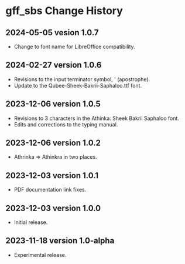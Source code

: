 # gff_sbs Change History

## 2024-05-05 vesion 1.0.7
* Change to font name for LibreOffice compatibility.

## 2024-02-27 version 1.0.6
* Revisions to the input terminator symbol, ' (apostrophe).
* Update to the Qubee-Sheek-Bakrii-Saphaloo.ttf font.

## 2023-12-06 version 1.0.5
* Revisions to 3 characters in the Athinka: Sheek Bakrii Saphaloo font.
* Edits and corrections to the typing manual.

## 2023-12-06 version 1.0.2
* Athrinka => Athinkra in two places.

## 2023-12-03 version 1.0.1
* PDF documentation link fixes.

## 2023-12-03 version 1.0.0
* Initial release.

## 2023-11-18 version 1.0-alpha
* Experimental release.
